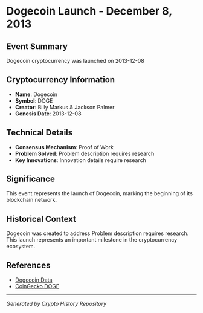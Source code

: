 # Dogecoin Launch - December 8, 2013

## Event Summary
Dogecoin cryptocurrency was launched on 2013-12-08

## Cryptocurrency Information
- **Name**: Dogecoin
- **Symbol**: DOGE
- **Creator**: Billy Markus & Jackson Palmer
- **Genesis Date**: 2013-12-08

## Technical Details
- **Consensus Mechanism**: Proof of Work
- **Problem Solved**: Problem description requires research
- **Key Innovations**: Innovation details require research

## Significance
This event represents the launch of Dogecoin, marking the beginning of its blockchain network.

## Historical Context
Dogecoin was created to address Problem description requires research. This launch represents an important milestone in the cryptocurrency ecosystem.

## References
- [Dogecoin Data](../cryptocurrencies/doge.json)
- [CoinGecko DOGE](https://www.coingecko.com/en/coins/doge)

---
*Generated by Crypto History Repository*
